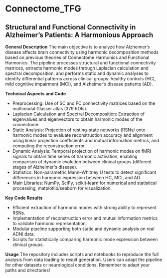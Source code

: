 # Connectome_TFG
## **Structural and Functional Connectivity in Alzheimer’s Patients: A Harmonious Approach**

**General Description**
The main objective is to analyze how Alzheimer’s disease affects brain connectivity using harmonic decomposition methods based on previous theories of Connectome Harmonics and Functional Harmonics. The pipeline processes structural and functional connectivity matrices, extracts harmonic modes through Laplacian calculation and spectral decomposition, and performs static and dynamic analyses to identify differential patterns across clinical groups: healthy controls (HC), mild cognitive impairment (MCI), and Alzheimer’s disease patients (AD).

**Technical Aspects and Code**
- Preprocessing: Use of SC and FC connectivity matrices based on the multimodal Glasser atlas (379 ROIs).
- Laplacian Calculation and Spectral Decomposition: Extraction of eigenvalues and eigenvectors to obtain harmonic modes of the connectome.
- Static Analysis: Projection of resting-state networks (RSNs) onto harmonic modes to evaluate reconstruction accuracy and alignment using linear projection coefficients and mutual information metrics, and computing the reconstruction error.
- Dynamic Analysis: Temporal projection of harmonic modes on fMRI signals to obtain time series of harmonic activation, enabling comparison of dynamic evolution between clinical groups (different stages of Alzheimer's disease).
- Statistics: Non-parametric Mann–Whitney U tests to detect significant differences in harmonic expression between HC, MCI, and AD.
- Main Libraries: NumPy, SciPy, scikit-learn for numerical and statistical processing, matplotlib/seaborn for visualization.

**Key Code Results**
- Efficient extraction of harmonic modes with strong ability to represent RSNs.
- Implementation of reconstruction error and mutual information metrics to validate harmonic representation.
- Modular pipeline supporting both static and dynamic analysis on real ADNI data.
- Scripts for statistically comparing harmonic mode expression between clinical groups.

**Usage**
The repository includes scripts and notebooks to reproduce the full analysis from data loading to result generation. Users can adapt the pipeline for other datasets or neurological conditions. Remember to adapt your paths and directories!
